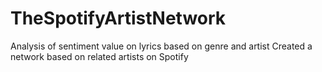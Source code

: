 # TheSpotifyArtistNetwork
Analysis of sentiment value on lyrics based on genre and artist
Created a network based on related artists on Spotify

